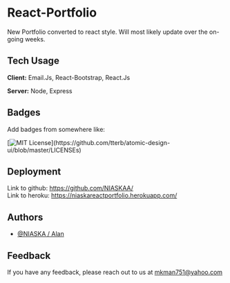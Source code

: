 # React-Portfolio

New Portfolio converted to react style. Will most likely update over the on-going weeks. 
    
## Tech Usage

**Client:** Email.Js, React-Bootstrap, React.Js

**Server:** Node, Express

  
## Badges

Add badges from somewhere like: 

[![MIT License](https://img.shields.io/apm/l/atomic-design-ui.svg?)](https://github.com/tterb/atomic-design-ui/blob/master/LICENSEs)

  
## Deployment

Link to github: https://github.com/NIASKAA/ \
Link to heroku: https://niaskareactportfolio.herokuapp.com/

  
  
## Authors

- [@NIASKA / Alan](https://github.com/NIASKAA)

  
## Feedback

If you have any feedback, please reach out to us at mkman751@yahoo.com
